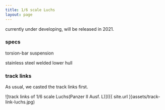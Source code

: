 ```yaml
---
title: 1/6 scale Luchs
layout: page
---
```


currently under developing, will be released in 2021.



### specs

torsion-bar suspension

stainless steel welded lower hull





### track links

As usual, we casted the track links first.

![track links of 1/6 scale Luchs(Panzer II Ausf. L)]({{ site.url }}assets/track-link-luchs.jpg)



